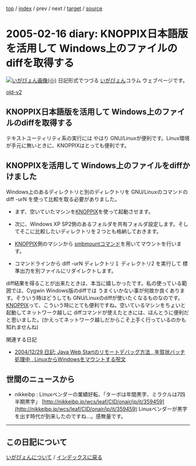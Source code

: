 [top](https://igapyon.github.io/diary/) 
 / [index](https://igapyon.github.io/diary/2005/index.html) 
 / prev 
 / next 
 / [target](https://igapyon.github.io/diary/2005/ig050216.html) 
 / [source](https://github.com/igapyon/diary/blob/gh-pages/2005/ig050216.html.src.md) 

2005-02-16 diary: KNOPPIX日本語版を活用して Windows上のファイルのdiffを取得する
=====================================================================================================
[![いがぴょん画像(小)](https://igapyon.github.io/diary/images/iga200306s.jpg "いがぴょん")](https://igapyon.github.io/diary/memo/memoigapyon.html) 日記形式でつづる [いがぴょん](https://igapyon.github.io/diary/memo/memoigapyon.html)コラム ウェブページです。

[old-v2](ig050216-orig.html)

## KNOPPIX日本語版を活用して Windows上のファイルのdiffを取得する

テキストユーティリティ系の実行には やはり GNU/Linuxが便利です。Linux環境が手元に無いときに、KNOPPIXはとっても便利です。


## KNOPPIXを活用して Windows上のファイルをdiffかけました

Windows上のあるディレクトリと別のディレクトリを GNU/Linuxのコマンドの diff -urN を使って比較を取る必要がありました。

* まず、空いていたマシンを[KNOPPIX](http://www.igapyon.jp/igapyon/diary/keyword/knoppix.html)を使って起動させます。
  
* 次に、Windows XP SP2側のあるフォルダを共有フォルダ設定します。そしてそこに比較したいディレクトリを２つとも格納しておきます。
  
* [KNOPPIX](http://www.igapyon.jp/igapyon/diary/keyword/knoppix.html)側のマシンから [smbmountコマンド](../2004/ig041229.html)を用いてマウントを行います。
  
* コマンドラインから diff -urN ディレクトリ１ ディレクトリ2 を実行して 標準出力を別ファイルにリダイレクトします。

diff結果を得ることが出来たときは、本当に嬉しかったです。私の使っている範囲では、Cygwin Windows版のdiffでは うまくいかない事が何故か良くあります。そういう時はどうしても GNU/Linuxのdiffが使いたくなるものなのです。[KNOPPIX](http://www.igapyon.jp/igapyon/diary/keyword/knoppix.html)って、こういう時にとても便利ですね。空いているマシンをちょいと起動してネットワーク越しに diffコマンドが使えたときには、ほんとうに便利だと思いました。(かえってネットワーク越しだからこそ上手く行っているのかも知れませんね)

関連する日記

* [2004/12/29 日記: Java Web Startのリモートデバッグ方法 , 年賀状バッチ処理中 , LinuxからWindowsをマウントする呪文](../2004/ig041229.html)

## 世間のニュースから

* nikkeibp : Linuxベンダーの業績好転、「ターボは年間黒字、ミラクルは7四半期黒字」
  [http://nikkeibp.jp/wcs/leaf/CID/onair/jp/it/359459](http://nikkeibp.jp/wcs/leaf/CID/onair/jp/it/359459)
  Linuxベンダーが黒字を出す時代が到来したのですね…。感無量です。

----------------------------------------------------------------------------------------------------

## この日記について
[いがぴょんについて](https://igapyon.github.io/diary/memo/memoigapyon.html) / [インデックスに戻る](https://igapyon.github.io/diary/idxall.html)
